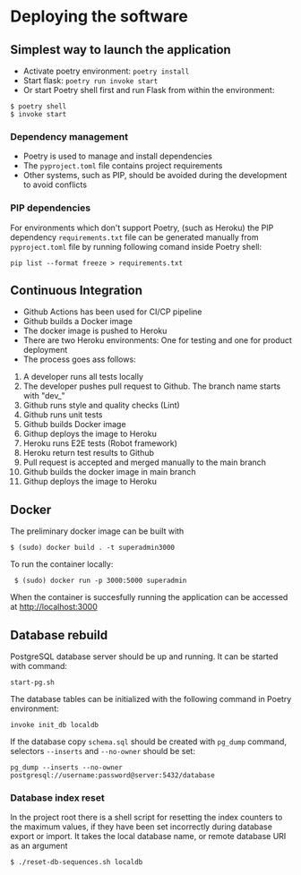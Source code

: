 # Deploying the software

## Simplest way to launch the application
- Activate poetry environment: `poetry install`
- Start flask: `poetry run invoke start`
- Or start Poetry shell first and run Flask from within the environment:
```
$ poetry shell
$ invoke start
```

### Dependency management

- Poetry is used to manage and install dependencies
- The `pyproject.toml` file contains project requirements
- Other systems, such as PIP, should be avoided during the development to avoid conflicts

### PIP dependencies

For environments which don't support Poetry, (such as Heroku) the PIP dependency `requirements.txt` file can be generated manually from `pyproject.toml` file by running following comand inside Poetry shell:
```
pip list --format freeze > requirements.txt
```
## Continuous Integration

- Github Actions has been used for CI/CP pipeline
- Github builds a Docker image
- The docker image is pushed to Heroku
- There are two Heroku environments: One for testing and one for product deployment
- The process goes ass follows:

1. A developer runs all tests locally
1. The developer pushes pull request to Github. The branch name starts with "dev_"
1. Github runs style and quality checks (Lint)
1. Github runs unit tests
1. Github builds Docker image
1. Githup deploys the image to Heroku
1. Heroku runs E2E tests (Robot framework)
1. Heroku return test results to Github
1. Pull request is accepted and merged manually to the main branch
1. Github builds the docker image in main branch
1. Githup deploys the image to Heroku


## Docker
The preliminary docker image can be built with
```
$ (sudo) docker build . -t superadmin3000
```

To run the container locally:
```
 $ (sudo) docker run -p 3000:5000 superadmin

```
When the container is succesfully running the application can be accessed at [http://localhost:3000](http://localhost:3000)

## Database rebuild

PostgreSQL database server should be up and running. It can be started with command:
```
start-pg.sh
```

The database tables can be initialized with the following command in Poetry environment:
```
invoke init_db localdb
```

If the database copy `schema.sql` should be created with `pg_dump` command, selectors `--inserts` and `--no-owner` should be set:


```
pg_dump --inserts --no-owner postgresql://username:password@server:5432/database
```

### Database index reset

In the project root there is a shell script for resetting the index counters to the maximum values, if they have been set incorrectly during database export or import. It takes the local database name, or remote database URI as an argument

```
$ ./reset-db-sequences.sh localdb
```
